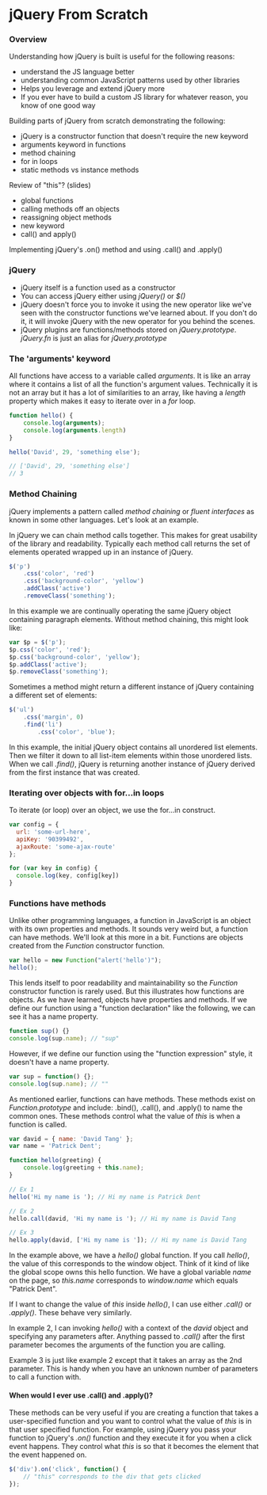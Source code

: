 jQuery From Scratch
===================

### Overview

Understanding how jQuery is built is useful for the following reasons:
	
* understand the JS language better
* understanding common JavaScript patterns used by other libraries
* Helps you leverage and extend jQuery more
* If you ever have to build a custom JS library for whatever reason, you know of one good way


Building parts of jQuery from scratch demonstrating the following:

* jQuery is a constructor function that doesn't require the new keyword
* arguments keyword in functions
* method chaining
* for in loops
* static methods vs instance methods

Review of "this"? (slides)

* global functions
* calling methods off an objects
* reassigning object methods
* new keyword
* call() and apply()

Implementing jQuery's .on() method and using .call() and .apply()

### jQuery

* jQuery itself is a function used as a constructor
* You can access jQuery either using _jQuery()_ or _$()_
* jQuery doesn't force you to invoke it using the new operator like we've seen with the constructor functions we've learned about. If you don't do it, it will invoke jQuery with the new operator for you behind the scenes.
* jQuery plugins are functions/methods stored on _jQuery.prototype_. _jQuery.fn_ is just an alias for _jQuery.prototype_

### The 'arguments' keyword

All functions have access to a variable called _arguments_. It is like an array where it contains a list of all the function's argument values. Technically it is not an array but it has a lot of similarities to an array, like having a _length_ property which makes it easy to iterate over in a _for_ loop.

```js
function hello() {
	console.log(arguments);
	console.log(arguments.length)
}

hello('David', 29, 'something else');

// ['David', 29, 'something else']
// 3
```

### Method Chaining

jQuery implements a pattern called _method chaining_ or _fluent interfaces_ as known in some other languages. Let's look at an example.

In jQuery we can chain method calls together. This makes for great usability of the library and readability. Typically each method call returns the set of elements operated wrapped up in an instance of jQuery.

```js
$('p')
	.css('color', 'red')
	.css('background-color', 'yellow')
	.addClass('active')
	.removeClass('something');
```

In this example we are continually operating the same jQuery object containing paragraph elements. Without method chaining, this might look like:

```js
var $p = $('p');
$p.css('color', 'red');
$p.css('background-color', 'yellow');
$p.addClass('active');
$p.removeClass('something');
```

Sometimes a method might return a different instance of jQuery containing a different set of elements:

```js
$('ul')
	.css('margin', 0)
	.find('li')
		.css('color', 'blue');
```

In this example, the initial jQuery object contains all unordered list elements. Then we filter it down to all list-item elements within those unordered lists. When we call _.find()_, jQuery is returning another instance of jQuery derived from the first instance that was created.

### Iterating over objects with for...in loops

To iterate (or loop) over an object, we use the for...in construct.

```js
var config = {
  url: 'some-url-here',
  apiKey: '90399492',
  ajaxRoute: 'some-ajax-route'
};

for (var key in config) {
  console.log(key, config[key])
}
```

### Functions have methods

Unlike other programming languages, a function in JavaScript is an object with its own properties and methods. It sounds very weird but, a function can have methods. We'll look at this more in a bit. Functions are objects created from the _Function_ constructor function.

```js
var hello = new Function("alert('hello')");
hello();
```

This lends itself to poor readability and maintainability so the _Function_ constructor function is rarely used. But this illustrates how functions are objects. As we have learned, objects have properties and methods. If we define our function using a "function declaration" like the following, we can see it has a name property.

```js
function sup() {}
console.log(sup.name); // "sup"
```

However, if we define our function using the "function expression" style, it doesn't have a name property.

```js
var sup = function() {};
console.log(sup.name); // ""
```

As mentioned earlier, functions can have methods. These methods exist on _Function.prototype_ and include: .bind(), .call(), and .apply() to name the common ones. These methods control what the value of _this_ is when a function is called.

```js
var david = { name: 'David Tang' };
var name = 'Patrick Dent';

function hello(greeting) {
	console.log(greeting + this.name);
}

// Ex 1
hello('Hi my name is '); // Hi my name is Patrick Dent 

// Ex 2
hello.call(david, 'Hi my name is '); // Hi my name is David Tang

// Ex 3
hello.apply(david, ['Hi my name is ']); // Hi my name is David Tang
```

In the example above, we have a _hello()_ global function. If you call _hello()_, the value of this corresponds to the window object. Think of it kind of like the global scope owns this hello function. We have a global variable _name_ on the page, so _this.name_ corresponds to _window.name_ which equals "Patrick Dent".

If I want to change the value of _this_ inside _hello()_, I can use either _.call()_ or _.apply()_. These behave very similarly.

In example 2, I can invoking _hello()_ with a context of the _david_ object and specifying any parameters after. Anything passed to _.call()_ after the first parameter becomes the arguments of the function you are calling.

Example 3 is just like example 2 except that it takes an array as the 2nd parameter. This is handy when you have an unknown number of parameters to call a function with.

#### When would I ever use .call() and .apply()?

These methods can be very useful if you are creating a function that takes a user-specified function and you want to control what the value of _this_ is in that user specified function. For example, using jQuery you pass your function to jQuery's _.on()_ function and they execute it for you when a click event happens. They control what _this_ is so that it becomes the element that the event happened on.

```js
$('div').on('click', function() {
	// "this" corresponds to the div that gets clicked
});
```



